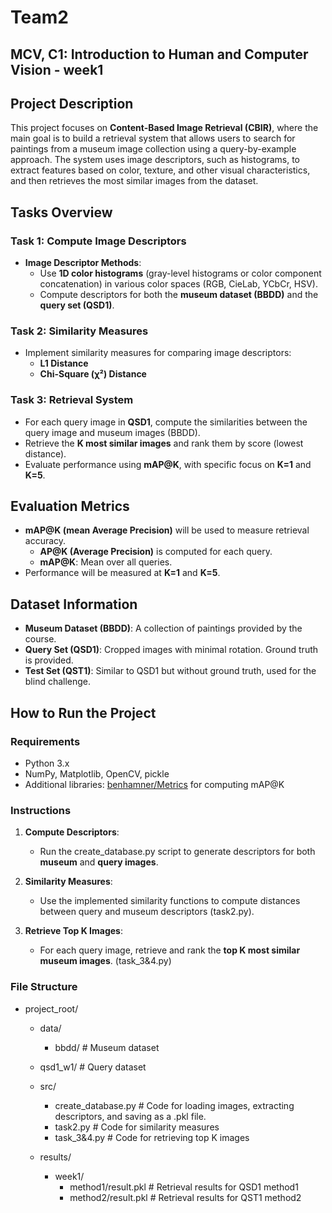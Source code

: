 # Team2

## MCV, C1: Introduction to Human and Computer Vision - week1

## Project Description
This project focuses on **Content-Based Image Retrieval (CBIR)**, where the main goal is to build a retrieval system that allows users to search for paintings from a museum image collection using a query-by-example approach. The system uses image descriptors, such as histograms, to extract features based on color, texture, and other visual characteristics, and then retrieves the most similar images from the dataset.

## Tasks Overview

### Task 1: Compute Image Descriptors
- **Image Descriptor Methods**: 
  - Use **1D color histograms** (gray-level histograms or color component concatenation) in various color spaces (RGB, CieLab, YCbCr, HSV).
  - Compute descriptors for both the **museum dataset (BBDD)** and the **query set (QSD1)**.

### Task 2: Similarity Measures
- Implement similarity measures for comparing image descriptors:
  - **L1 Distance**
  - **Chi-Square (χ²) Distance**

### Task 3: Retrieval System
- For each query image in **QSD1**, compute the similarities between the query image and museum images (BBDD).
- Retrieve the **K most similar images** and rank them by score (lowest distance).
- Evaluate performance using **mAP@K**, with specific focus on **K=1** and **K=5**.

## Evaluation Metrics
- **mAP@K (mean Average Precision)** will be used to measure retrieval accuracy.
  - **AP@K (Average Precision)** is computed for each query.
  - **mAP@K**: Mean over all queries.
- Performance will be measured at **K=1** and **K=5**.

## Dataset Information
- **Museum Dataset (BBDD)**: A collection of paintings provided by the course.
- **Query Set (QSD1)**: Cropped images with minimal rotation. Ground truth is provided.
- **Test Set (QST1)**: Similar to QSD1 but without ground truth, used for the blind challenge.

## How to Run the Project

### Requirements
- Python 3.x
- NumPy, Matplotlib, OpenCV, pickle
- Additional libraries: [benhamner/Metrics](https://github.com/benhamner/Metrics) for computing mAP@K

### Instructions
1. **Compute Descriptors**:
   - Run the create_database.py script to generate descriptors for both **museum** and **query images**.
   
2. **Similarity Measures**:
   - Use the implemented similarity functions to compute distances between query and museum descriptors (task2.py).

3. **Retrieve Top K Images**:
   - For each query image, retrieve and rank the **top K most similar museum images**. (task_3&4.py)

### File Structure
- project_root/
  - data/
    - bbdd/               # Museum dataset
  - qsd1_w1/              # Query dataset

  - src/
    - create_database.py       # Code for loading images, extracting descriptors, and saving as a .pkl file.
    - task2.py        # Code for similarity measures
    - task_3&4.py         # Code for retrieving top K images
  - results/
    - week1/
        - method1/result.pkl     # Retrieval results for QSD1 method1
        - method2/result.pkl     # Retrieval results for QST1 method2
